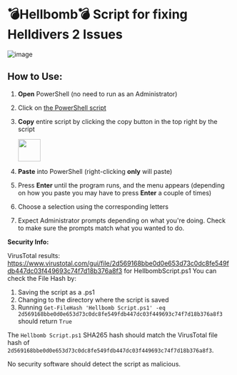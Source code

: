 # 💣Hellbomb💣 Script for fixing Helldivers 2 Issues

![image](https://github.com/helldivers2fixes/HellbombScript/assets/166264070/cc30472b-83ab-4b2f-90b9-2f1ec2170e50)



## How to Use:

 1. **Open** PowerShell (no need to run as an Administrator)
 2. Click on [the PowerShell script]([url](https://github.com/helldivers2fixes/HellbombScript/blob/main/Hellbomb%20Script.ps1))
 3. **Copy** entire script by clicking the copy button in the top right by the script
    
       <img src = "https://github.com/helldivers2fixes/HellbombScript/assets/166264070/5a600b1c-64f6-4956-ba2f-f82c9a317f81" height=50>
       
 6. **Paste** into PowerShell (right-clicking **only** will paste)
 7. Press **Enter** until the program runs, and the menu appears (depending on how you paste you may have to press **Enter** a couple of times)
 8. Choose a selection using the corresponding letters
 9. Expect Administrator prompts depending on what you're doing. Check to make sure the prompts match what you wanted to do.

**Security Info:**

VirusTotal results: https://www.virustotal.com/gui/file/2d569168bbe0d0e653d73c0dc8fe549fdb447dc03f449693c74f7d18b376a8f3 for HellbombScript.ps1
You can check the File Hash by:

1. Saving the script as a .ps1
2. Changing to the directory where the script is saved
3. Running ``Get-FileHash 'Hellbomb Script.ps1' -eq 2d569168bbe0d0e653d73c0dc8fe549fdb447dc03f449693c74f7d18b376a8f3`` should return ``True``

The ``Hellbomb Script.ps1`` SHA265 hash should match the VirusTotal file hash of ``2d569168bbe0d0e653d73c0dc8fe549fdb447dc03f449693c74f7d18b376a8f3``.

No security software should detect the script as malicious.

